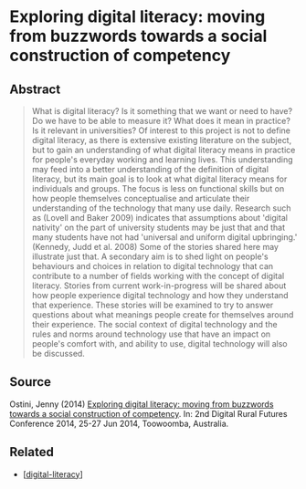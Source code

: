 # Exploring digital literacy: moving from buzzwords towards a social construction of competency

## Abstract

> What is digital literacy? Is it something that we want or need to have? Do we have to be able to measure it? What does it mean in practice? Is it relevant in universities? Of interest to this project is not to define digital literacy, as there is extensive existing literature on the subject, but to gain an understanding of what digital literacy means in practice for people's everyday working and learning lives. This understanding may feed into a better understanding of the definition of digital literacy, but its main goal is to look at what digital literacy means for individuals and groups. The focus is less on functional skills but on how people themselves conceptualise and articulate their understanding of the technology that many use daily. Research such as (Lovell and Baker 2009) indicates that assumptions about 'digital nativity' on the part of university students may be just that and that many students have not had 'universal and uniform digital upbringing.' (Kennedy, Judd et al. 2008) Some of the stories shared here may illustrate just that.
> A secondary aim is to shed light on people's behaviours and choices in relation to digital technology that can contribute to a number of fields working with the concept of digital literacy. Stories from current work-in-progress will be shared about how people experience digital technology and how they understand that experience. These stories will be examined to try to answer questions about what meanings people create for themselves around their experience. The social context of digital technology and the rules and norms around technology use that have an impact on people's comfort with, and ability to use, digital technology will also be discussed.

## Source

Ostini, Jenny (2014) [Exploring digital literacy: moving from buzzwords towards a social construction of competency](https://eprints.usq.edu.au/25769/). In: 2nd Digital Rural Futures Conference 2014, 25-27 Jun 2014, Toowoomba, Australia.

## Related 

- [[digital-literacy]]

[//begin]: # "Autogenerated link references for markdown compatibility"
[digital-literacy]: ../digital-literacy.md "Digital Literacy"
[//end]: # "Autogenerated link references"